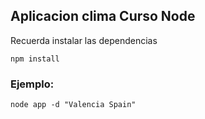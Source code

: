 ## Aplicacion clima Curso Node


Recuerda instalar las dependencias

```
npm install
```

### Ejemplo:

```
node app -d "Valencia Spain"
```